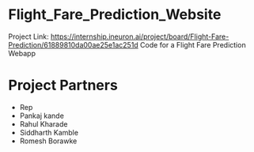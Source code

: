 # Flight_Fare_Prediction_Website
Project Link: https://internship.ineuron.ai/project/board/Flight-Fare-Prediction/61889810da00ae25e1ac251d
Code for a Flight Fare Prediction Webapp


# Project Partners
- Rep
- Pankaj kande
- Rahul Kharade
- Siddharth Kamble
- Romesh Borawke

